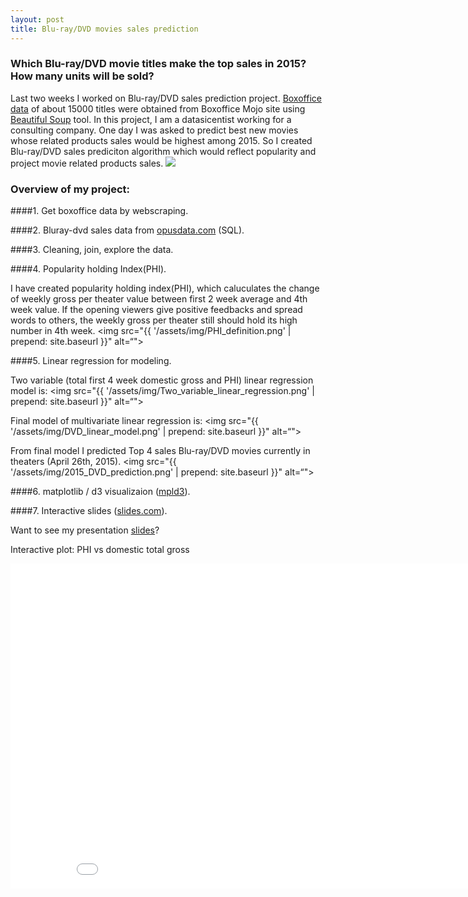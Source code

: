 ```yaml
---
layout: post
title: Blu-ray/DVD movies sales prediction
---
```


### Which Blu-ray/DVD movie titles make the top sales in 2015? How many units will be sold? 

Last two weeks I worked on Blu-ray/DVD sales prediction  project. [Boxoffice data][1] of about 15000 titles were obtained from Boxoffice Mojo site using [Beautiful Soup][2] tool.
In this project, I am a datasicentist working for a consulting company. One day I was asked to predict best new movies whose related products sales would be highest among 2015. So I created Blu-ray/DVD sales prediciton algorithm which would reflect popularity and project movie related products sales.
<img src="{{ '/assets/img/movie_dvd.jpg' | prepend: site.baseurl }}">

### Overview of my project:

####1. Get boxoffice data by webscraping.

####2. Bluray-dvd sales data from [opusdata.com][3] (SQL).

####3. Cleaning, join, explore the data.

####4. Popularity holding Index(PHI). 

I have created popularity holding index(PHI), which caluculates the change of weekly gross per theater value between first 2 week average and 4th week value. If the opening viewers give positive feedbacks and spread words to others, the weekly gross per theater still should hold its high number in 4th week. 
<img src="{{ '/assets/img/PHI_definition.png' | prepend: site.baseurl }}" alt=“">


####5. Linear regression for modeling.

Two variable (total first 4 week domestic gross and PHI) linear regression model is:
<img src="{{ '/assets/img/Two_variable_linear_regression.png' | prepend: site.baseurl }}" alt=“">

Final model of multivariate linear regression is:
<img src="{{ '/assets/img/DVD_linear_model.png' | prepend: site.baseurl }}" alt=“">


From final model I predicted Top 4 sales Blu-ray/DVD movies currently in theaters (April 26th, 2015). 
<img src="{{ '/assets/img/2015_DVD_prediction.png' | prepend: site.baseurl }}" alt=“">


####6. matplotlib / d3 visualizaion ([mpld3][4]).


####7. Interactive slides ([slides.com][5]).


Want to see my presentation [slides][6]?


Interactive plot: PHI vs domestic total gross
<iframe src="{{'/assets/img/a5000_w4_PHI_TDGross.html' | prepend: site.baseurl }}" width="900" height="520" frameborder="0"></iframe>









[1]: http://www.boxofficemojo.com
[2]: http://www.crummy.com/software/BeautifulSoup/
[3]: http://opusdata.com/
[4]: http://mpld3.github.io/
[5]: http://slides.com/
[6]: http://slides.com/tohei/movie#/
